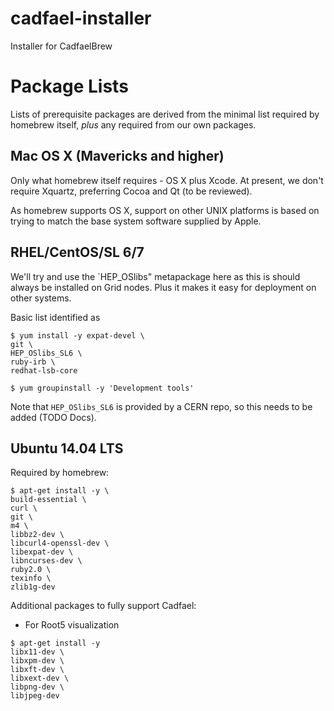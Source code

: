 # cadfael-installer
Installer for CadfaelBrew

# Package Lists
Lists of prerequisite packages are derived from the minimal list
required by homebrew itself, *plus* any required from our own
packages.

## Mac OS X (Mavericks and higher)
Only what homebrew itself requires - OS X plus Xcode. At present, we
don't require Xquartz, preferring Cocoa and Qt (to be reviewed).

As homebrew supports OS X, support on other UNIX platforms is based
on trying to match the base system software supplied by Apple.

## RHEL/CentOS/SL 6/7
We'll try and use the `HEP_OSlibs" metapackage here as this is should always
be installed on Grid nodes. Plus it makes it easy for deployment on other
systems.

Basic list identified as

```
$ yum install -y expat-devel \
git \
HEP_OSlibs_SL6 \
ruby-irb \
redhat-lsb-core

$ yum groupinstall -y 'Development tools'
```

Note that `HEP_OSlibs_SL6` is provided by a CERN repo, so this needs to
be added (TODO Docs).

## Ubuntu 14.04 LTS
Required by homebrew:

```
$ apt-get install -y \
build-essential \
curl \
git \
m4 \
libbz2-dev \
libcurl4-openssl-dev \
libexpat-dev \
libncurses-dev \
ruby2.0 \
texinfo \
zlib1g-dev
```

Additional packages to fully support Cadfael:

- For Root5 visualization

```
$ apt-get install -y
libx11-dev \
libxpm-dev \
libxft-dev \
libxext-dev \
libpng-dev \
libjpeg-dev
```

